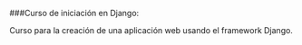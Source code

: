 ###Curso de iniciación en Django:

Curso para la creación de una aplicación web usando el framework Django.